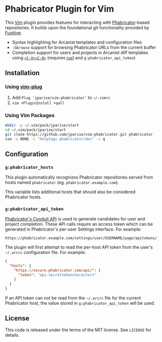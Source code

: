 # Phabricator Plugin for Vim

This [Vim](https://www.vim.org/) plugin provides features for interacting with
[Phabricator](https://phacility.com/phabricator/)-based repositories. It
builds upon the foundational git functionality provided by [Fugitive][].

* Syntax highlighting for Arcanist templates and configuration files
* `:Gbrowse` support for browsing Phabricator URLs from the current buffer
* Completion support for users and projects in Arcanist diff templates using
  [`<C-X><C-O>`][compl-omni] (requires [curl][] and `g:phabricator_api_token`)

[fugitive]: https://github.com/tpope/vim-fugitive
[compl-omni]: http://vimdoc.sourceforge.net/htmldoc/insert.html#compl-omni
[curl]: https://curl.haxx.se/

## Installation

### Using [vim-plug][plug]

1. Add `Plug 'jparise/vim-phabricator'` to `~/.vimrc`
2. `vim +PluginInstall +qall`

[plug]: https://github.com/junegunn/vim-plug

### Using Vim Packages

```sh
mkdir -p ~/.vim/pack/jparise/start
cd ~/.vim/pack/jparise/start
git clone https://github.com/jparise/vim-phabricator.git phabricator
vim -u NONE -c "helptags phabricator/doc" -c q
```

## Configuration

### `g:phabricator_hosts`

This plugin automatically recognizes Phabricator repositories served from
hosts named `phabricator` (eg. `phabricator.example.com`).

This variable lists additional hosts that should also be considered
Phabricator hosts.

### `g:phabricator_api_token`

[Phabricator's Conduit API][conduit] is used to generate candidates for user
and project completion. These API calls require an access token which can be
generated in Phabricator's per-user Settings interface. For example:

    https://phabricator.example.com/settings/user/USERNAME/page/apitokens/

The plugin will first attempt to read the per-host API token from the user's
`~/.arcrc` configuration file. For example:

```json
{
  "hosts": {
    "https://secure.phabricator.com/api/": {
      "token": "api-secrettokencharacters"
    }
  }
}
```

If an API token can not be read from the `~/.arcrc` file for the current
Phabricator host, the value stored in `g:phabricator_api_token` will be used.

[conduit]: https://secure.phabricator.com/book/phabricator/article/conduit/

## License

This code is released under the terms of the MIT license. See `LICENSE` for
details.
